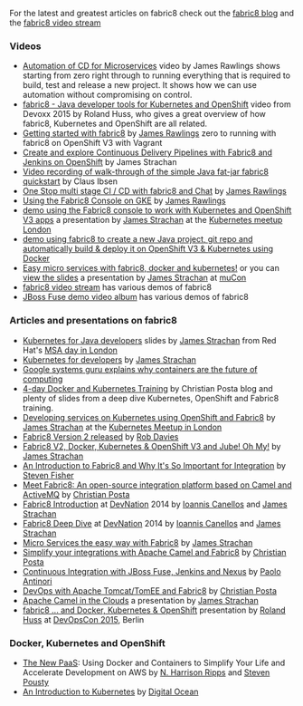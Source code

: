 
For the latest and greatest articles on fabric8 check out the [fabric8 blog](https://blog.fabric8.io) and the [fabric8 video stream](https://vimeo.com/tag:fabric8)

### Videos

* [Automation of CD for Microservices](https://medium.com/fabric8-io/automation-for-microservices-5a8ed0ea100d#.ttymo1yv4) video by James Rawlings shows starting from zero right through to running everything that is required to build, test and release a new project. It shows how we can use automation without compromising on control.
* [fabric8 - Java developer tools for Kubernetes and OpenShift](https://medium.com/fabric8-io/fabric8-java-developer-tools-for-kubernetes-and-openshift-by-roland-hu%C3%9F-devoxx-video-f0aa651d804#.i7pu9lnbg) video from Devoxx 2015 by Roland Huss, who gives a great overview of how fabric8, Kubernetes and OpenShift are all related.
* [Getting started with fabric8](https://medium.com/fabric8-io/getting-started-with-fabric8-7bd7ff14958e) by [James Rawlings](https://medium.com/@jdrawlings) zero to running with fabric8 on OpenShift V3 with Vagrant
* [Create and explore Continuous Delivery Pipelines with Fabric8 and Jenkins on OpenShift](https://medium.com/fabric8-io/create-and-explore-continuous-delivery-pipelines-with-fabric8-and-jenkins-on-openshift-661aa82cb45a) by James Strachan
* [Video recording of walk-through of the simple Java fat-jar fabric8 quickstart](https://medium.com/fabric8-io/cheers-video-recording-of-walk-through-of-the-simple-java-fat-jar-fabric8-quickstart-f4af9e58af76) by Claus Ibsen
* [One Stop multi stage CI / CD with fabric8 and Chat](https://medium.com/fabric8-io/continuous-delivery-with-fabric8-d3c7cad76954) by [James Rawlings](https://medium.com/@jdrawlings)
* [Using the Fabric8 Console on GKE](https://vimeo.com/134408470) by [James Rawlings](https://medium.com/@jdrawlings)
* [demo using the Fabric8 console to work with Kubernetes and OpenShift V3 apps](https://medium.com/@jstrachan/demo-using-the-fabric8-console-to-work-with-kubernetes-and-openshift-v3-apps-42feb965c479) a presentation by [James Strachan](http://twitter.com/jstrachan) at the [Kubernetes meetup London](http://www.meetup.com/Kubernetes-London/events/221521966/)
* [demo using fabric8 to create a new Java project, git repo and automatically build & deploy it on OpenShift V3 &amp; Kubernetes using Docker](https://medium.com/@jstrachan/demo-using-fabric8-to-create-a-new-java-project-git-repo-and-automatically-build-deploy-it-on-d34d776098a9)
* [Easy micro services with fabric8, docker and kubernetes!](https://skillsmatter.com/skillscasts/5476-easy-microservices-on-premise-on-docker-or-in-the-clouds-with-fabric8) or you can [view the slides](http://fabric8.io/presentations/fabric8-mucon/index.html) a presentation by [James Strachan](http://twitter.com/jstrachan) at [muCon](https://skillsmatter.com/conferences/6312-mucon)
* [fabric8 video stream](https://vimeo.com/tag:fabric8) has various demos of fabric8
* [JBoss Fuse demo video album](https://vimeo.com/album/2635012) has various demos of fabric8

### Articles and presentations on fabric8

* [Kubernetes for Java developers](http://fabric8.io/presentations/kubernetes-for-java-developers/) slides by [James Strachan](http://twitter.com/jstrachan) from Red Hat's [MSA day in London](http://www.redhatonline.com/uk/seminar/microservices-architecture-developer-day/)
* [Kubernetes for developers](https://medium.com/fabric8-io/kubernetes-for-developers-2a9c7202fcd3) by [James Strachan](http://twitter.com/jstrachan)
* [Google systems guru explains why containers are the future of computing](https://medium.com/s-c-a-l-e/google-systems-guru-explains-why-containers-are-the-future-of-computing-87922af2cf95)
* [4-day Docker and Kubernetes Training](http://blog.christianposta.com/kubernetes/3-day-docker-and-kubernetes-training/) by Christian Posta blog and plenty of slides from a deep dive Kubernetes, OpenShift and Fabric8 training.
* [Developing services on Kubernetes using OpenShift and Fabric8](http://fabric8.io/presentations/kubernetes-london-openshift-fabric8/#/) by [James Strachan](http://twitter.com/jstrachan) at the [Kubernetes Meetup in London](http://www.meetup.com/Kubernetes-London/events/221521966/)
* [Fabric8 Version 2 released](http://rajdavies.blogspot.co.uk/2014/11/fabric8-version-20-released-next.html) by [Rob Davies](http://rajdavies.blogspot.co.uk/)
* [Fabric8 V2, Docker, Kubernetes & OpenShift V3 and Jube! Oh My!](https://medium.com/@jstrachan/fabric8-v2-docker-kubernetes-openshift-v3-and-jube-oh-my-4aadddf2037) by [James Strachan](http://twitter.com/jstrachan)
* [An Introduction to Fabric8 and Why It's So Important for Integration](http://java.dzone.com/articles/introduction-fabric8-and-why) by [Steven Fisher](http://java.dzone.com/users/stevef1uk99)
* [Meet Fabric8: An open-source integration platform based on Camel and ActiveMQ](http://www.christianposta.com/blog/?p=376) by [Christian Posta](http://www.christianposta.com/blog/)
* [Fabric8 Introduction](http://fabric8.io/presentations/devnation-2014-intro/index.html#/) at [DevNation](http://devnation.org) 2014 by [Ioannis Canellos](http://twitter.com/iocanel) and [James Strachan](http://twitter.com/jstrachan)
* [Fabric8 Deep Dive](http://fabric8.io/presentations/devnation-2014-deepdive/index.html#/) at [DevNation](http://devnation.org) 2014 by [Ioannis Canellos](http://twitter.com/iocanel) and [James Strachan](http://twitter.com/jstrachan)
* [Micro Services the easy way with Fabric8](http://macstrac.blogspot.co.uk/2014/05/micro-services-with-fabric8.html) by [James Strachan](http://twitter.com/jstrachan)
* [Simplify your integrations with Apache Camel and Fabric8](http://java.dzone.com/articles/video-simplify-your) by [Christian Posta](http://www.christianposta.com/blog/)
* [Continuous Integration with JBoss Fuse, Jenkins and Nexus](http://giallone.blogspot.se/2014/05/continuous-integration-with-jboss-fuse.html) by [Paolo Antinori](http://giallone.blogspot.se/)
* [DevOps with Apache Tomcat/TomEE and Fabric8](http://www.christianposta.com/blog/?p=393) by [Christian Posta](http://www.christianposta.com/blog/)
* [Apache Camel in the Clouds](http://fabric8.io/presentations/camel-in-the-clouds-2014/index.html) a presentation by [James Strachan](http://twitter.com/jstrachan)
* [fabric8 ... and Docker, Kubernetes & OpenShift](http://de.slideshare.net/roland.huss/fabric8-and-docker-kubernetes-openshift) presentation by [Roland Huss](https://ro14nd.de) at [DevOpsCon 2015](http://devopsconference.de/2015/de), Berlin

### Docker, Kubernetes and OpenShift

* [The New PaaS](http://reinvent-hripps.rhcloud.com/#/): Using Docker and Containers to Simplify Your Life and Accelerate Development on AWS by [N. Harrison Ripps](http://twitter.com/nhripps) and [Steven Pousty](http://twitter.com/TheSteve0)
* [An Introduction to Kubernetes](https://www.digitalocean.com/community/tutorials/an-introduction-to-kubernetes) by [Digital Ocean](https://www.digitalocean.com)
